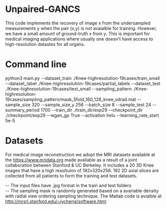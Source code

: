 # Unpaired-GANCS

This code implements the recovery of image x from the undersampled measurements y when the pair (x,y) is not avaialble for training. However, we have a small amount of ground-truth x from y. This is important for medical imaging applications where usually one doesn't have access to high-resolution datastes for all organs. 

# Command line

python3 main.py 
--dataset_train ./Knee-highresolution-19cases/train_small 
--dataset_label ./Knee-highresolution-19cases/partial_labels 
--dataset_test ./Knee-highresolution-19cases/test_small 
--sampling_pattern ./Knee-highresolution-19cases/sampling_pattern/mask_5fold_160_128_knee_vdrad.mat 
--sample_size 320 --sample_size_y 256 
--batch_size 8 --sample_test 24 
--summary_period 1700 
--train_dir ./train_dir/exp29 
--checkpoint_dir ./checkpoint/exp29 
--wgan_gp True 
--activation lrelu 
--learning_rate_start 5e-5

# Datasets

For medical image reconstruction we adopt the MRI datasets available at the https://www.mridata.org made available as a result of a joint collaboration between Stanford & UC Berkeley. It includes a 20 3D Knee images that have a high resoltuion of 192x320x256. 192 2D axial slices are collected from all patients to form the training and test datasets. 

-- The input files have .jpg format in the train and test folders               
-- The sampling mask is randomly generated based on a avariable density with radial view ordering sampling technique. The        Matlab code is avialble at http://mrsrl.stanford.edu/~jycheng/software.html
